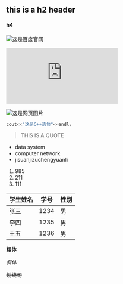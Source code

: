 ## this is a h2 header

#### h4

![这是百度官网](https://www.baidu.com/)

![查看另一个文件点击这里](https://github.com/NormanWhc/wuhaucong2118/blob/main/README.md)

![这是网页图片](https://www.baidu.com/link?url=N8VIdK6zxfN5XYmOX6MgqlrcR5QXnutZFjdCvk24VhaRFii52CjH3eti5gP2LBDlzyHp8TTtM-xzTcObShfPeLY78IsMO6CIOhPhPAcKMpqPuVZuq4gXEq9bRnijQkcBR6eoMozV-odUEpbd0eOM0j654iA7yzx7K44DeQLBd8Bk1Yfd0QoO4D-xH0jQelnqTlyi40w0lX_skwAKvJvE5rfn8kBAL-8FXgW9UEE2sdQCK7gXfYsQd6U_Ck1hXUvt8ptC_N7JJK6VODJQXv2cZTDrmx4-W7_xLNtzTFby-0zYfWp_rwmSDJ-kRkbhbE6wg3K9xAnbo8xkBa5ZHf69s9so-SgIUDoRXHBmCkKe-p15AAuBeToqtg4bsgQ14Db2HTe56LfPsDtfkUCTzwxi8gMBHkp0ufydcRGmeG02GUg8lmmT7YdF-XgQawySplfJVlL6F6HHf1iZVHZqn_iiBxCSUUlRnotVp-TBbGa6aNp3YeBhIMWyF8rRA9F-V1HHqFCTNGOhvSVdO5EKD3Bame7Nx4g5jP8yvIRyeyQcPiOq52bdlnHniOVdnF3p4_vnzAKUai2V584LnEI_5ggYQZX0z8BPUE4p7m_YmuPcr1omEAAvbs-4_9np6Dhjl-Nr&click_t=1618412707915&s_info=1519_754&wd=&eqid=f51e0ad3000bbff1000000036077048c)

```C++
cout<<"这是C++语句"<<endl;
```

> THIS IS A QUOTE

- data system
- computer network
- jisuanjizuchengyuanli

1. 985
2. 211
3. 111

| 学生姓名 | 学号 | 性别 |
| -------- | ---- | ---- |
| 张三     | 1234 | 男   |
| 李四     | 1235 | 男   |
| 王五     | 1236 | 男   |


**粗体**

*斜体*

~~划线句~~
